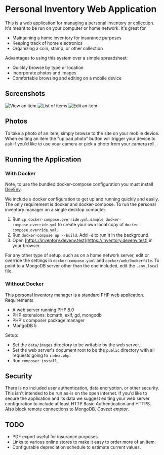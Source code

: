 Personal Inventory Web Application
==================================

This is a web application for managing a personal inventory or collection. It's meant to be run on your computer or
home network. It's great for

- Maintaining a home inventory for insurance purposes
- Keeping track of home electronics
- Organizing a coin, stamp, or other collection

Advantages to using this system over a simple spreadsheet:

- Quickly browse by type or location
- Incorporate photos and images
- Comfortable browsing and editing on a mobile device

Screenshots
-----------

![View an item](screenshots/view_item.png)
![List of items](screenshots/list_items.png)
![Edit an item](screenshots/edit_item.png)

Photos
------

To take a photo of an item, simply browse to the site on your mobile device.  When editing an item the "upload photo"
button will trigger your device to ask if you'd like to use your camera or pick a photo from your camera roll.

Running the Application
-----------------------

### With Docker

Note, to use the bundled docker-compose configuration you must install [DevEnv](https://github.com/denisvmedia/devenv). 

We include a docker configuration to get up and running quickly and easily.  The only requirement is docker and docker-compose.  To run the personal inventory manager on a single desktop computer:

1. Run `cp docker-compose.override.yml.sample docker-compose.override.yml` to create your own local copy of `docker-compose.override.yml`. 
1. Run `docker-compose up --build`.  Add `-d` to run it in the background.
1. Open [https://inventory.devenv.test](https://inventory.devenv.test) in your browser.

For any other type of setup, such as on a home network server, edit or override the settings in `docker-compose.yaml` and `docker/web/Dockerfile`.  To point to a MongoDB server other than the one included, edit the `.env.local` file.

### Without Docker

This personal inventory manager is a standard PHP web application. Requirements:

- A web server running PHP 8.0
- PHP extensions: bcmath, exif, gd, mongodb
- PHP's composer package manager
- MongoDB 5

Setup:

- Set the `data/images` directory to be writable by the web server.
- Set the web server's document root to be the `public` directory with all requests going to `index.php`.
- Run `composer install`. 

Security
--------

There is no included user authentication, data encryption, or other security. This isn't intended to be run as-is
on the open internet. If you'd like to secure the application and its data we suggest editing your web server
configuration to include at least HTTP Basic Authentication and HTTPS.  Also block remote connections to MongoDB. 
*Caveat emptor*.

TODO
----

- PDF export useful for insurance purposes.
- Links to various online stores to make it easy to order more of an item.  
- Configurable depreciation schedule to estimate current values.

